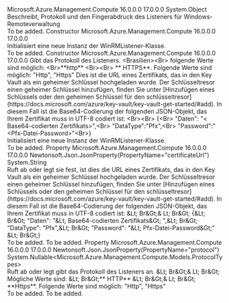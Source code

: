 <Type Name="WinRMListener" FullName="Microsoft.Azure.Management.Compute.Models.WinRMListener">
  <TypeSignature Language="C#" Value="public class WinRMListener" />
  <TypeSignature Language="ILAsm" Value=".class public auto ansi beforefieldinit WinRMListener extends System.Object" />
  <TypeSignature Language="DocId" Value="T:Microsoft.Azure.Management.Compute.Models.WinRMListener" />
  <TypeSignature Language="VB.NET" Value="Public Class WinRMListener" />
  <TypeSignature Language="F#" Value="type WinRMListener = class" />
  <AssemblyInfo>
    <AssemblyName>Microsoft.Azure.Management.Compute</AssemblyName>
    <AssemblyVersion>16.0.0.0</AssemblyVersion>
    <AssemblyVersion>17.0.0.0</AssemblyVersion>
  </AssemblyInfo>
  <Base>
    <BaseTypeName>System.Object</BaseTypeName>
  </Base>
  <Interfaces />
  <Docs>
    <summary>
            Beschreibt, Protokoll und den Fingerabdruck des Listeners für Windows-Remoteverwaltung
            </summary>
    <remarks>To be added.</remarks>
  </Docs>
  <Members>
    <Member MemberName=".ctor">
      <MemberSignature Language="C#" Value="public WinRMListener ();" />
      <MemberSignature Language="ILAsm" Value=".method public hidebysig specialname rtspecialname instance void .ctor() cil managed" />
      <MemberSignature Language="DocId" Value="M:Microsoft.Azure.Management.Compute.Models.WinRMListener.#ctor" />
      <MemberSignature Language="VB.NET" Value="Public Sub New ()" />
      <MemberType>Constructor</MemberType>
      <AssemblyInfo>
        <AssemblyName>Microsoft.Azure.Management.Compute</AssemblyName>
        <AssemblyVersion>16.0.0.0</AssemblyVersion>
        <AssemblyVersion>17.0.0.0</AssemblyVersion>
      </AssemblyInfo>
      <Parameters />
      <Docs>
        <summary>
            Initialisiert eine neue Instanz der WinRMListener-Klasse.
            </summary>
        <remarks>To be added.</remarks>
      </Docs>
    </Member>
    <Member MemberName=".ctor">
      <MemberSignature Language="C#" Value="public WinRMListener (Nullable&lt;Microsoft.Azure.Management.Compute.Models.ProtocolTypes&gt; protocol = null, string certificateUrl = null);" />
      <MemberSignature Language="ILAsm" Value=".method public hidebysig specialname rtspecialname instance void .ctor(valuetype System.Nullable`1&lt;valuetype Microsoft.Azure.Management.Compute.Models.ProtocolTypes&gt; protocol, string certificateUrl) cil managed" />
      <MemberSignature Language="DocId" Value="M:Microsoft.Azure.Management.Compute.Models.WinRMListener.#ctor(System.Nullable{Microsoft.Azure.Management.Compute.Models.ProtocolTypes},System.String)" />
      <MemberSignature Language="VB.NET" Value="Public Sub New (Optional protocol As Nullable(Of ProtocolTypes) = null, Optional certificateUrl As String = null)" />
      <MemberSignature Language="F#" Value="new Microsoft.Azure.Management.Compute.Models.WinRMListener : Nullable&lt;Microsoft.Azure.Management.Compute.Models.ProtocolTypes&gt; * string -&gt; Microsoft.Azure.Management.Compute.Models.WinRMListener" Usage="new Microsoft.Azure.Management.Compute.Models.WinRMListener (protocol, certificateUrl)" />
      <MemberType>Constructor</MemberType>
      <AssemblyInfo>
        <AssemblyName>Microsoft.Azure.Management.Compute</AssemblyName>
        <AssemblyVersion>16.0.0.0</AssemblyVersion>
        <AssemblyVersion>17.0.0.0</AssemblyVersion>
      </AssemblyInfo>
      <Parameters>
        <Parameter Name="protocol" Type="System.Nullable&lt;Microsoft.Azure.Management.Compute.Models.ProtocolTypes&gt;" />
        <Parameter Name="certificateUrl" Type="System.String" />
      </Parameters>
      <Docs>
        <param name="protocol">Gibt das Protokoll des Listeners.
            &lt;Brasilien&gt;&lt;Br&gt; folgende Werte sind möglich: &lt;Br&gt;**http** &lt;Br&gt;&lt;Br&gt; ** HTTPS**. Folgende Werte sind möglich: "Http", "Https"</param>
        <param name="certificateUrl">Dies ist die URL eines Zertifikats, das in den Key Vault als ein geheimer Schlüssel hochgeladen wurde. Der Schlüsseltresor einen geheimer Schlüssel hinzufügen, finden Sie unter [Hinzufügen eines Schlüssels oder den geheimen Schlüssel für den schlüsseltresor](https://docs.microsoft.com/azure/key-vault/key-vault-get-started/#add).
            In diesem Fall ist die Base64-Codierung der folgenden JSON-Objekt, das Ihrem Zertifikat muss in UTF-8 codiert ist: &lt;Br&gt;&lt;Br&gt; {&lt;Br&gt; "Daten": "&lt; Base64-codierten Zertifikats&gt;",&lt;Br&gt; "DataType":"Pfx",&lt;Br&gt; "Password":"&lt;Pfx-Datei-Password&gt;"&lt;Br&gt;}</param>
        <summary>
            Initialisiert eine neue Instanz der WinRMListener-Klasse.
            </summary>
        <remarks>To be added.</remarks>
      </Docs>
    </Member>
    <Member MemberName="CertificateUrl">
      <MemberSignature Language="C#" Value="public string CertificateUrl { get; set; }" />
      <MemberSignature Language="ILAsm" Value=".property instance string CertificateUrl" />
      <MemberSignature Language="DocId" Value="P:Microsoft.Azure.Management.Compute.Models.WinRMListener.CertificateUrl" />
      <MemberSignature Language="VB.NET" Value="Public Property CertificateUrl As String" />
      <MemberSignature Language="F#" Value="member this.CertificateUrl : string with get, set" Usage="Microsoft.Azure.Management.Compute.Models.WinRMListener.CertificateUrl" />
      <MemberType>Property</MemberType>
      <AssemblyInfo>
        <AssemblyName>Microsoft.Azure.Management.Compute</AssemblyName>
        <AssemblyVersion>16.0.0.0</AssemblyVersion>
        <AssemblyVersion>17.0.0.0</AssemblyVersion>
      </AssemblyInfo>
      <Attributes>
        <Attribute>
          <AttributeName>Newtonsoft.Json.JsonProperty(PropertyName="certificateUrl")</AttributeName>
        </Attribute>
      </Attributes>
      <ReturnValue>
        <ReturnType>System.String</ReturnType>
      </ReturnValue>
      <Docs>
        <summary>
            Ruft ab oder legt sie fest, ist dies die URL eines Zertifikats, das in den Key Vault als ein geheimer Schlüssel hochgeladen wurde. Der Schlüsseltresor einen geheimer Schlüssel hinzufügen, finden Sie unter [Hinzufügen eines Schlüssels oder den geheimen Schlüssel für den schlüsseltresor](https://docs.microsoft.com/azure/key-vault/key-vault-get-started/#add).
            In diesem Fall ist die Base64-Codierung der folgenden JSON-Objekt, das Ihrem Zertifikat muss in UTF-8 codiert ist: &amp;Lt; Br&amp;Gt;&amp; Lt; Br&amp;Gt; {&amp;Lt; Br&amp;Gt; "Daten": "&amp;Lt; Base64-codierten Zertifikats&amp;Gt; ",&amp;Lt; Br&amp;Gt; "DataType": "Pfx",&amp;Lt; Br&amp;Gt; "Password": "&amp;Lt; Pfx-Datei-Password&amp;Gt;" &amp;Lt; Br&amp;Gt;}
            </summary>
        <value>To be added.</value>
        <remarks>To be added.</remarks>
      </Docs>
    </Member>
    <Member MemberName="Protocol">
      <MemberSignature Language="C#" Value="public Nullable&lt;Microsoft.Azure.Management.Compute.Models.ProtocolTypes&gt; Protocol { get; set; }" />
      <MemberSignature Language="ILAsm" Value=".property instance valuetype System.Nullable`1&lt;valuetype Microsoft.Azure.Management.Compute.Models.ProtocolTypes&gt; Protocol" />
      <MemberSignature Language="DocId" Value="P:Microsoft.Azure.Management.Compute.Models.WinRMListener.Protocol" />
      <MemberSignature Language="VB.NET" Value="Public Property Protocol As Nullable(Of ProtocolTypes)" />
      <MemberSignature Language="F#" Value="member this.Protocol : Nullable&lt;Microsoft.Azure.Management.Compute.Models.ProtocolTypes&gt; with get, set" Usage="Microsoft.Azure.Management.Compute.Models.WinRMListener.Protocol" />
      <MemberType>Property</MemberType>
      <AssemblyInfo>
        <AssemblyName>Microsoft.Azure.Management.Compute</AssemblyName>
        <AssemblyVersion>16.0.0.0</AssemblyVersion>
        <AssemblyVersion>17.0.0.0</AssemblyVersion>
      </AssemblyInfo>
      <Attributes>
        <Attribute>
          <AttributeName>Newtonsoft.Json.JsonProperty(PropertyName="protocol")</AttributeName>
        </Attribute>
      </Attributes>
      <ReturnValue>
        <ReturnType>System.Nullable&lt;Microsoft.Azure.Management.Compute.Models.ProtocolTypes&gt;</ReturnType>
      </ReturnValue>
      <Docs>
        <summary>
            Ruft ab oder legt gibt das Protokoll des Listeners an.
            &amp;Lt; Br&amp;Gt;&amp; Lt; Br&amp;Gt; Mögliche Werte sind: &amp;Lt; Br&amp;Gt;** HTTP** &amp;Lt; Br&amp;Gt;&amp; Lt; Br&amp;Gt; **Https**. Folgende Werte sind möglich: "Http", "Https"
            </summary>
        <value>To be added.</value>
        <remarks>To be added.</remarks>
      </Docs>
    </Member>
  </Members>
</Type>